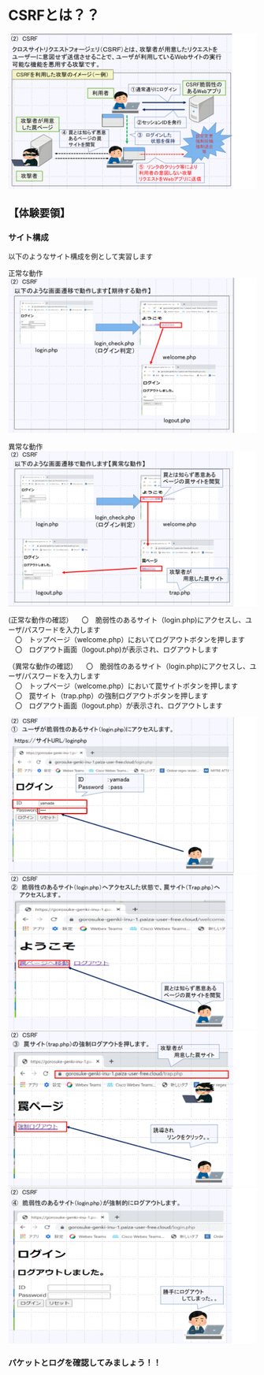 # CSRFとは？？<br>
 ![Diagram](./images/CSRF-1.jpg)<br>


## 【体験要領】

### サイト構成<br>
以下のようなサイト構成を例として実習します<br>

正常な動作<br>
 ![Diagram](./images/CSRF-2.jpg)<br>

異常な動作<br>
 ![Diagram](./images/CSRF-3.jpg)<br>


(正常な動作の確認）
　〇　脆弱性のあるサイト（login.php)にアクセスし、ユーザ/パスワードを入力します<br>
　〇　トップページ（welcome.php）においてログアウトボタンを押します<br>
　〇　ログアウト画面（logout.php)が表示され、ログアウトします<br>


（異常な動作の確認）
　〇　脆弱性のあるサイト（login.php)にアクセスし、ユーザ/パスワードを入力します<br>
　〇　トップページ（welcome.php）において罠サイトボタンを押します<br>
　〇　罠サイト（trap.php）の強制ログアウトボタンを押します<br>
　〇　ログアウト画面（logout.php）が表示され、ログアウトします<br>

![Diagram](./images/CSRF-4.jpg)<br>
![Diagram](./images/CSRF-5.jpg)<br>
![Diagram](./images/CSRF-6.jpg)<br>
![Diagram](./images/CSRF-7.jpg)<br>



### パケットとログを確認してみましょう！！<br>

